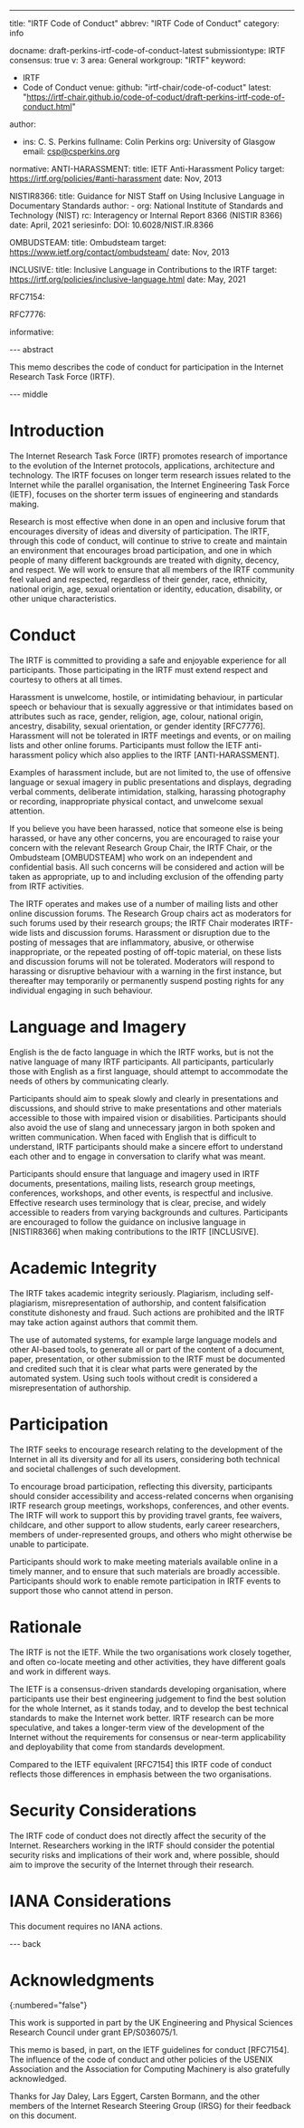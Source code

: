---
title: "IRTF Code of Conduct"
abbrev: "IRTF Code of Conduct"
category: info

docname: draft-perkins-irtf-code-of-conduct-latest
submissiontype: IRTF
consensus: true
v: 3
area: General
workgroup: "IRTF"
keyword:
 - IRTF
 - Code of Conduct
venue:
  github: "irtf-chair/code-of-coduct"
  latest: "https://irtf-chair.github.io/code-of-coduct/draft-perkins-irtf-code-of-conduct.html"

author:
 -  ins: C. S. Perkins
    fullname: Colin Perkins
    org: University of Glasgow
    email: csp@csperkins.org

normative:
  ANTI-HARASSMENT:
    title: IETF Anti-Harassment Policy
    target: https://irtf.org/policies/#anti-harassment
    date: Nov, 2013

  NISTIR8366:
    title: Guidance for NIST Staff on Using Inclusive Language in Documentary Standards
    author:
      - org: National Institute of Standards and Technology (NIST)
    rc: Interagency or Internal Report 8366 (NISTIR 8366)
    date: April, 2021
    seriesinfo:
      DOI: 10.6028/NIST.IR.8366

  OMBUDSTEAM:
    title: Ombudsteam
    target: https://www.ietf.org/contact/ombudsteam/
    date: Nov, 2013

  INCLUSIVE:
    title: Inclusive Language in Contributions to the IRTF
    target: https://irtf.org/policies/inclusive-language.html
    date: May, 2021

  RFC7154:

  RFC7776:

informative:


--- abstract

This memo describes the code of conduct for participation in the
Internet Research Task Force (IRTF).


--- middle

# Introduction

The Internet Research Task Force (IRTF) promotes research of importance to
the evolution of the Internet protocols, applications, architecture and
technology. The IRTF focuses on longer term research issues related to the
Internet while the parallel organisation, the Internet Engineering Task
Force (IETF), focuses on the shorter term issues of engineering and
standards making.

Research is most effective when done in an open and inclusive forum that
encourages diversity of ideas and diversity of participation. The IRTF,
through this code of conduct, will continue to strive to create and
maintain an environment that encourages broad participation, and one in
which people of many different backgrounds are treated with dignity,
decency, and respect. We will work to ensure that all members of the IRTF
community feel valued and respected, regardless of their gender, race,
ethnicity, national origin, age, sexual orientation or identity, education,
disability, or other unique characteristics.


# Conduct

The IRTF is committed to providing a safe and enjoyable experience for all
participants. Those participating in the IRTF must extend respect and
courtesy to others at all times. 

Harassment is unwelcome, hostile, or intimidating behaviour, in particular
speech or behaviour that is sexually aggressive or that intimidates based on
attributes such as race, gender, religion, age, colour, national origin,
ancestry, disability, sexual orientation, or gender identity [RFC7776].
Harassment will not be tolerated in IRTF meetings and events, or on mailing
lists and other online forums. Participants must follow the IETF
anti-harassment policy which also applies to the IRTF [ANTI-HARASSMENT].

Examples of harassment
include, but are not limited to, the use of offensive language or sexual
imagery in public presentations and displays, degrading verbal comments,
deliberate intimidation, stalking, harassing photography or recording,
inappropriate physical contact, and unwelcome sexual attention.

If you believe you have been harassed, notice that someone else is being
harassed, or have any other concerns, you are encouraged to raise your
concern with the relevant Research Group Chair, the IRTF Chair, or the
Ombudsteam [OMBUDSTEAM] who work on an independent and confidential basis.
All such concerns will be considered and action will be taken as appropriate,
up to and including exclusion of the offending party from IRTF activities.

The IRTF operates and makes use of a number of mailing lists and other
online discussion forums. The Research Group chairs act as moderators for
such forums used by their research groups; the IRTF Chair moderates
IRTF-wide lists and discussion forums. Harassment or disruption due to the
posting of messages that are inflammatory, abusive, or otherwise
inappropriate, or the repeated posting of off-topic material, on these lists
and discussion forums will not be tolerated.
Moderators will respond to harassing or disruptive behaviour with a warning
in the first instance, but thereafter may temporarily or permanently
suspend posting rights for any individual engaging in such behaviour.

# Language and Imagery

English is the de facto language in which the IRTF works, but is not the
native language of many IRTF participants. All participants, particularly
those with English as a first language, should attempt to accommodate the
needs of others by communicating clearly.

Participants should aim to speak slowly and clearly in presentations and
discussions, and should strive to make presentations and other materials
accessible to those with impaired vision or disabilities. Participants
should also avoid the use of slang and unnecessary jargon in both spoken
and written communication. When faced with English that is difficult to
understand, IRTF participants should make a sincere effort to understand
each other and to engage in conversation to clarify what was meant.

Participants should ensure that language and imagery used in IRTF
documents, presentations, mailing lists, research group meetings,
conferences, workshops, and other events, is respectful and inclusive.
Effective research uses terminology that is clear, precise, and widely
accessible to readers from varying backgrounds and cultures.  Participants
are encouraged to follow the guidance on inclusive language in [NISTIR8366]
when making contributions to the IRTF [INCLUSIVE].


# Academic Integrity

The IRTF takes academic integrity seriously. Plagiarism, including
self-plagiarism, misrepresentation of authorship, and content falsification
constitute dishonesty and fraud. Such actions are prohibited and the IRTF
may take action against authors that commit them.

The use of automated systems, for example large language models and other
AI-based tools, to generate all or part of the content of a document,
paper, presentation, or other submission to the IRTF must be documented
and credited such that it is clear what parts were generated by the
automated system. Using such tools without credit is considered a
misrepresentation of authorship.



# Participation

The IRTF seeks to encourage research relating to the development of the
Internet in all its diversity and for all its users, considering both
technical and societal challenges of such development.

To encourage broad participation, reflecting this diversity, participants
should consider accessibility and access-related concerns when organising
IRTF research group meetings, workshops, conferences, and other events.
The IRTF will work to support this by providing travel grants, fee waivers,
childcare, and other support to allow students, early career researchers,
members of under-represented groups, and others who might otherwise be
unable to participate.

Participants should work to make meeting materials available online in a
timely manner, and to ensure that such materials are broadly accessible.
Participants should work to enable remote participation in IRTF events
to support those who cannot attend in person.


# Rationale

The IRTF is not the IETF. While the two organisations work closely
together, and often co-locate meeting and other activities, they have
different goals and work in different ways.

The IETF is a consensus-driven standards developing organisation, where
participants use their best engineering judgement to find the best solution
for the whole Internet, as it stands today, and to develop the best
technical standards to make the Internet work better.
IRTF research can be more speculative, and takes a longer-term view of
the development of the Internet without the requirements for consensus
or near-term applicability and deployability that come from standards
development.

Compared to the IETF equivalent [RFC7154] this IRTF code of conduct
reflects those differences in emphasis between the two organisations.



# Security Considerations

The IRTF code of conduct does not directly affect the security of the
Internet. Researchers working in the IRTF should consider the potential
security risks and implications of their work and, where possible, should
aim to improve the security of the Internet through their research.


# IANA Considerations

This document requires no IANA actions.


--- back

# Acknowledgments
{:numbered="false"}

This work is supported in part by the UK Engineering and Physical Sciences
Research Council under grant EP/S036075/1.

This memo is based, in part, on the IETF guidelines for conduct [RFC7154].
The influence of the code of conduct and other policies of the USENIX
Association and the Association for Computing Machinery is also gratefully
acknowledged.

Thanks for Jay Daley, Lars Eggert, Carsten Bormann, and the other members
of the Internet Research Steering Group (IRSG) for their feedback on this
document.

